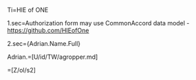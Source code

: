 Ti=HIE of ONE

1.sec=Authorization form may use CommonAccord data model - <a href="https://github.com/HIEofOne"> https://github.com/HIEofOne</a>

2.sec={Adrian.Name.Full}

Adrian.=[U/id/TW/agropper.md]

=[Z/ol/s2]

